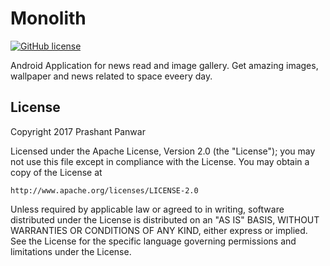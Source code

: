 # Monolith
[![GitHub license](https://img.shields.io/crates/l/rustc-serialize.svg)](https://github.com/prshntpnwr/Monolith/blob/master/LICENSE.txt)

Android Application for news read and image gallery. Get amazing images, wallpaper and news related to space eveery day. 


## License

Copyright 2017 Prashant Panwar

Licensed under the Apache License, Version 2.0 (the "License");
you may not use this file except in compliance with the License.
You may obtain a copy of the License at

    http://www.apache.org/licenses/LICENSE-2.0

Unless required by applicable law or agreed to in writing, software
distributed under the License is distributed on an "AS IS" BASIS,
WITHOUT WARRANTIES OR CONDITIONS OF ANY KIND, either express or implied.
See the License for the specific language governing permissions and
limitations under the License.

